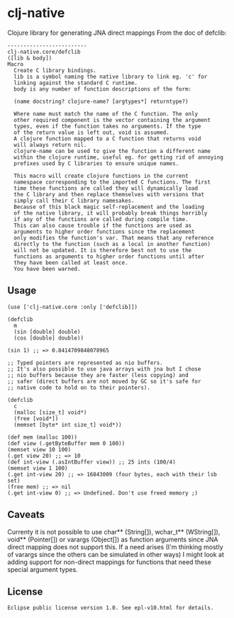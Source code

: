 # clj-native

Clojure library for generating JNA direct mappings
From the doc of defclib:

    -------------------------
    clj-native.core/defclib
    ([lib & body])
    Macro
      Create C library bindings.
      lib is a symbol naming the native library to link eg. 'c' for
      linking against the standard C runtime.
      body is any number of function descriptions of the form:

      (name docstring? clojure-name? [argtypes*] returntype?)

      Where name must match the name of the C function. The only
      other required component is the vector containing the argument
      types, even if the function takes no arguments. If the type
      of the return value is left out, void is assumed.
      A clojure function mapped to a C function that returns void
      will always return nil.
      clojure-name can be used to give the function a different name
      within the clojure runtime, useful eg. for getting rid of annoying
      prefixes used by C libraries to ensure unique names.

      This macro will create clojure functions in the current
      namespace corresponding to the imported C functions. The first
      time these functions are called they will dynamically load
      the C library and then replace themselves with versions that
      simply call their C library namesakes.
      Because of this black magic self-replacement and the loading
      of the native library, it will probably break things horribly
      if any of the functions are called during compile time.
      This can also cause trouble if the functions are used as
      arguments to higher order functions since the replacement
      only modifies the function's var. That means that any reference
      directly to the function (such as a local in another function)
      will not be updated. It is therefore best not to use the
      functions as arguments to higher order functions until after
      they have been called at least once.
      You have been warned.

## Usage

    (use ['clj-native.core :only ['defclib]])

    (defclib
      m
      (sin [double] double)
      (cos [double] double))

    (sin 1) ;; => 0.8414709848078965

    ;; Typed pointers are represented as nio buffers.
    ;; It's also possible to use java arrays with jna but I chose
    ;; nio buffers because they are faster (less copying) and
    ;; safer (direct buffers are not moved by GC so it's safe for
    ;; native code to hold on to their pointers).

    (defclib
      c
      (malloc [size_t] void*)
      (free [void*])
      (memset [byte* int size_t] void*))

    (def mem (malloc 100))
    (def view (.getByteBuffer mem 0 100))
    (memset view 10 100)
    (.get view 20) ;; => 10
    (def int-view (.asIntBuffer view)) ;; 25 ints (100/4)
    (memset view 1 100)
    (.get int-view 20) ;; => 16843009 (four bytes, each with their lsb set)
    (free mem) ;; => nil
    (.get int-view 0) ;; => Undefined. Don't use freed memory ;)

## Caveats

Currenty it is not possible to use char** (String[]), wchar_t** (WString[]),
void** (Pointer[]) or varargs (Object[]) as function arguments since JNA
direct mapping does not support this. If a need arises (I'm thinking mostly
of varargs since the others can be simulated in other ways) I might look at
adding support for non-direct mappings for functions that need these
special argument types.

## License

    Eclipse public license version 1.0. See epl-v10.html for details.
